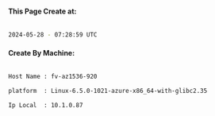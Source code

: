 
   
#### This Page Create at:

```bash

2024-05-28 - 07:28:59 UTC

```

#### Create By Machine:

```bash

Host Name : fv-az1536-920

platform  : Linux-6.5.0-1021-azure-x86_64-with-glibc2.35

Ip Local  : 10.1.0.87

```

